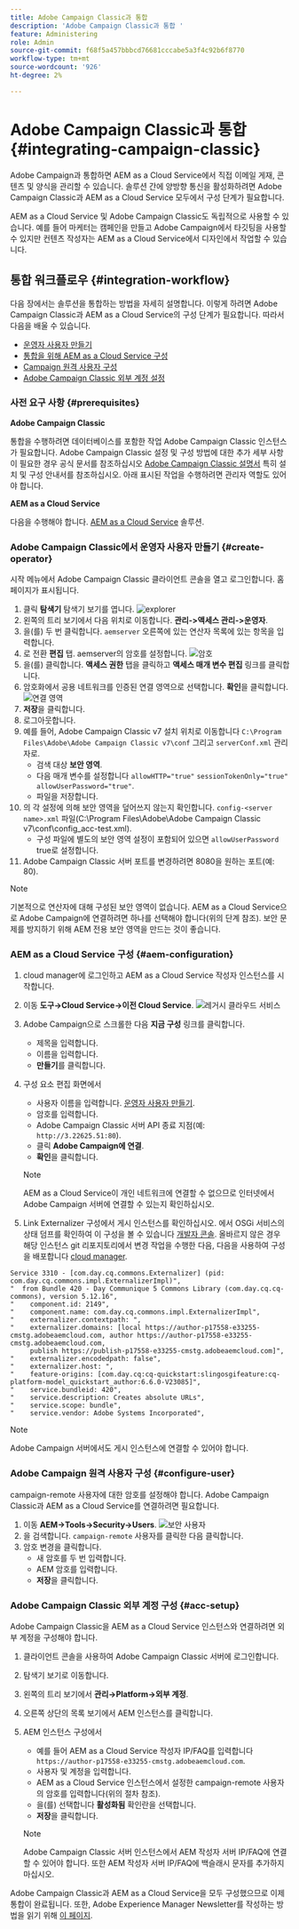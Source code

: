 ```yaml
---
title: Adobe Campaign Classic과 통합
description: 'Adobe Campaign Classic과 통합 '
feature: Administering
role: Admin
source-git-commit: f68f5a457bbbcd76681cccabe5a3f4c92b6f8770
workflow-type: tm+mt
source-wordcount: '926'
ht-degree: 2%

---
```



# Adobe Campaign Classic과 통합 {#integrating-campaign-classic}

Adobe Campaign과 통합하면 AEM as a Cloud Service에서 직접 이메일 게재, 콘텐츠 및 양식을 관리할 수 있습니다. 솔루션 간에 양방향 통신을 활성화하려면 Adobe Campaign Classic과 AEM as a Cloud Service 모두에서 구성 단계가 필요합니다.

AEM as a Cloud Service 및 Adobe Campaign Classic도 독립적으로 사용할 수 있습니다. 예를 들어 마케터는 캠페인을 만들고 Adobe Campaign에서 타깃팅을 사용할 수 있지만 컨텐츠 작성자는 AEM as a Cloud Service에서 디자인에서 작업할 수 있습니다.

## 통합 워크플로우 {#integration-workflow}

다음 장에서는 솔루션을 통합하는 방법을 자세히 설명합니다. 이렇게 하려면 Adobe Campaign Classic과 AEM as a Cloud Service의 구성 단계가 필요합니다. 따라서 다음을 배울 수 있습니다.

* [운영자 사용자 만들기](#create-operator)
* [통합을 위해 AEM as a Cloud Service 구성](#aem-configuration)
* [Campaign 원격 사용자 구성](#configure-user)
* [Adobe Campaign Classic 외부 계정 설정](#acc-setup)

### 사전 요구 사항 {#prerequisites}

**Adobe Campaign Classic**

통합을 수행하려면 데이터베이스를 포함한 작업 Adobe Campaign Classic 인스턴스가 필요합니다. Adobe Campaign Classic 설정 및 구성 방법에 대한 추가 세부 사항이 필요한 경우 공식 문서를 참조하십시오 [Adobe Campaign Classic 설명서](https://experienceleague.adobe.com/docs/campaign-classic/using/campaign-classic-home.html) 특히 설치 및 구성 안내서를 참조하십시오. 아래 표시된 작업을 수행하려면 관리자 역할도 있어야 합니다.

**AEM as a Cloud Service**

다음을 수행해야 합니다. [AEM as a Cloud Service](https://experienceleague.adobe.com/docs/experience-manager-cloud-service/content/overview/introduction.html) 솔루션.

### Adobe Campaign Classic에서 운영자 사용자 만들기 {#create-operator}

시작 메뉴에서 Adobe Campaign Classic 클라이언트 콘솔을 열고 로그인합니다. 홈 페이지가 표시됩니다.

1. 클릭 **탐색기** 탐색기 보기를 엽니다.
   ![explorer](assets/explorer.png)
1. 왼쪽의 트리 보기에서 다음 위치로 이동합니다. **관리->액세스 관리->운영자**.
1. 을(를) 두 번 클릭합니다. `aemserver` 오른쪽에 있는 연산자 목록에 있는 항목을 입력합니다.
1. 로 전환 **편집** 탭. aemserver의 암호를 설정합니다.
   ![암호](assets/aemserveredit.png)
1. 을(를) 클릭합니다. **액세스 권한** 탭을 클릭하고 **액세스 매개 변수 편집** 링크를 클릭합니다.
1. 암호화에서 공용 네트워크를 인증된 연결 영역으로 선택합니다. **확인**을 클릭합니다.
   ![연결 영역](assets/auth.png)
1. **저장**&#x200B;을 클릭합니다.
1. 로그아웃합니다.
1. 예를 들어, Adobe Campaign Classic v7 설치 위치로 이동합니다 `C:\Program Files\Adobe\Adobe Campaign Classic v7\conf` 그리고 `serverConf.xml` 관리자로.
   * 검색 대상 **보안 영역**.
   * 다음 매개 변수를 설정합니다 `allowHTTP="true"` `sessionTokenOnly="true"` `allowUserPassword="true"`.
   * 파일을 저장합니다.
1. 의 각 설정에 의해 보안 영역을 덮어쓰지 않는지 확인합니다. `config-<server name>.xml` 파일(C:\Program Files\Adobe\Adobe Campaign Classic v7\conf\config_acc-test.xml).
   * 구성 파일에 별도의 보안 영역 설정이 포함되어 있으면 `allowUserPassword` true로 설정합니다.
1. Adobe Campaign Classic 서버 포트를 변경하려면 8080을 원하는 포트(예: 80).

>[!NOTE]
>
>기본적으로 연산자에 대해 구성된 보안 영역이 없습니다. AEM as a Cloud Service으로 Adobe Campaign에 연결하려면 하나를 선택해야 합니다(위의 단계 참조). 보안 문제를 방지하기 위해 AEM 전용 보안 영역을 만드는 것이 좋습니다.

### AEM as a Cloud Service 구성 {#aem-configuration}

1. cloud manager에 로그인하고 AEM as a Cloud Service 작성자 인스턴스를 시작합니다.
1. 이동 **도구→Cloud Service→이전 Cloud Service**.
   ![레거시 클라우드 서비스](assets/legacy.png)
1. Adobe Campaign으로 스크롤한 다음 **지금 구성** 링크를 클릭합니다.
   * 제목을 입력합니다.
   * 이름을 입력합니다.
   * **만들기**&#x200B;를 클릭합니다.
1. 구성 요소 편집 화면에서
   * 사용자 이름을 입력합니다. [운영자 사용자 만들기](#create-operator).
   * 암호를 입력합니다.
   * Adobe Campaign Classic 서버 API 종료 지점(예: `http://3.22625.51:80`).
   * 클릭 **Adobe Campaign에 연결**.
   * **확인**&#x200B;을 클릭합니다.

   >[!NOTE]
   >
   >AEM as a Cloud Service이 개인 네트워크에 연결할 수 없으므로 인터넷에서 Adobe Campaign 서버에 연결할 수 있는지 확인하십시오.
1. Link Externalizer 구성에서 게시 인스턴스를 확인하십시오.
에서 OSGi 서비스의 상태 덤프를 확인하여 이 구성을 볼 수 있습니다 [개발자 콘솔](https://experienceleague.adobe.com/docs/experience-manager-learn/cloud-service/debugging/debugging-aem-as-a-cloud-service/developer-console.html#osgi-services).
올바르지 않은 경우 해당 인스턴스 git 리포지토리에서 변경 작업을 수행한 다음, 다음을 사용하여 구성을 배포합니다 [cloud manager](https://experienceleague.adobe.com/docs/experience-manager-cloud-service/content/implementing/using-cloud-manager/deploy-code.html).

```
Service 3310 - [com.day.cq.commons.Externalizer] (pid: com.day.cq.commons.impl.ExternalizerImpl)",
"  from Bundle 420 - Day Communique 5 Commons Library (com.day.cq.cq-commons), version 5.12.16",
"    component.id: 2149",
"    component.name: com.day.cq.commons.impl.ExternalizerImpl",
"    externalizer.contextpath: ",
"    externalizer.domains: [local https://author-p17558-e33255-cmstg.adobeaemcloud.com, author https://author-p17558-e33255-cmstg.adobeaemcloud.com,
     publish https://publish-p17558-e33255-cmstg.adobeaemcloud.com]",
"    externalizer.encodedpath: false",
"    externalizer.host: ",
"    feature-origins: [com.day.cq:cq-quickstart:slingosgifeature:cq-platform-model_quickstart_author:6.6.0-V23085]",
"    service.bundleid: 420",
"    service.description: Creates absolute URLs",
"    service.scope: bundle",
"    service.vendor: Adobe Systems Incorporated",
```

>[!NOTE]
>
>Adobe Campaign 서버에서도 게시 인스턴스에 연결할 수 있어야 합니다.

### Adobe Campaign 원격 사용자 구성 {#configure-user}

campaign-remote 사용자에 대한 암호를 설정해야 합니다. Adobe Campaign Classic과 AEM as a Cloud Service를 연결하려면 필요합니다.

1. 이동 **AEM→Tools→Security→Users**.
   ![보안 사용자](assets/user.png)
1. 을 검색합니다. `campaign-remote` 사용자를 클릭한 다음 클릭합니다.
1. 암호 변경을 클릭합니다.
   * 새 암호를 두 번 입력합니다.
   * AEM 암호를 입력합니다.
   * **저장**&#x200B;을 클릭합니다.

### Adobe Campaign Classic 외부 계정 구성 {#acc-setup}

Adobe Campaign Classic을 AEM as a Cloud Service 인스턴스와 연결하려면 외부 계정을 구성해야 합니다.

1. 클라이언트 콘솔을 사용하여 Adobe Campaign Classic 서버에 로그인합니다.
1. 탐색기 보기로 이동합니다.
1. 왼쪽의 트리 보기에서 **관리→Platform→외부 계정**.
1. 오른쪽 상단의 목록 보기에서 AEM 인스턴스를 클릭합니다.
1. AEM 인스턴스 구성에서
   * 예를 들어 AEM as a Cloud Service 작성자 IP/FAQ를 입력합니다 `https://author-p17558-e33255-cmstg.adobeaemcloud.com`.
   * 사용자 및 계정을 입력합니다.
   * AEM as a Cloud Service 인스턴스에서 설정한 campaign-remote 사용자의 암호를 입력합니다(위의 절차 참조).
   * 을(를) 선택합니다 **활성화됨** 확인란을 선택합니다.
   * **저장**&#x200B;을 클릭합니다.

   >[!NOTE]
   >
   >Adobe Campaign Classic 서버 인스턴스에서 AEM 작성자 서버 IP/FAQ에 연결할 수 있어야 합니다. 또한 AEM 작성자 서버 IP/FAQ에 백슬래시 문자를 추가하지 마십시오.

Adobe Campaign Classic과 AEM as a Cloud Service을 모두 구성했으므로 이제 통합이 완료됩니다. 또한, Adobe Experience Manager Newsletter를 작성하는 방법을 읽기 위해 [이 페이지](/help/sites-cloud/integrating/creating-newsletter.md).
